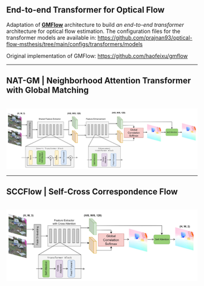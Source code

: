 ## End-to-end Transformer for Optical Flow

Adaptation of **[GMFlow](https://arxiv.org/abs/2111.13680)** architecture to build *an end-to-end transformer* architecture for optical flow estimation. The configuration files for the transformer models are available in: https://github.com/prajnan93/optical-flow-msthesis/tree/main/configs/transformers/models

Original implementation of GMFlow: https://github.com/haofeixu/gmflow

____

## NAT-GM | Neighborhood Attention Transformer with Global Matching

<p align="center">
    <br>
    <img src="../../assets/nat_gm.jpg"/>
    <br>
</p>

____

## SCCFlow | Self-Cross Correspondence Flow

<p align="center">
    <br>
    <img src="../../assets/scc_flow.jpg"/>
    <br>
</p>
